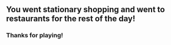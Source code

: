 ## You went stationary shopping and went to restaurants for the rest of the day!
### Thanks for playing!
